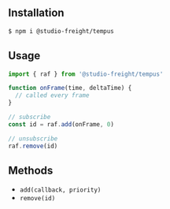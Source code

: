 ## Installation

```bash
$ npm i @studio-freight/tempus
```

## Usage

```javascript
import { raf } from '@studio-freight/tempus'

function onFrame(time, deltaTime) {
  // called every frame
}

// subscribe
const id = raf.add(onFrame, 0)

// unsubscribe
raf.remove(id)
```

## Methods

- `add(callback, priority)`
- `remove(id)`
